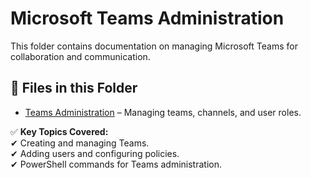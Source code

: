 # **Microsoft Teams Administration**  

This folder contains documentation on managing Microsoft Teams for collaboration and communication.  

## **📂 Files in this Folder**  
- [Teams Administration](teams-admin.md) – Managing teams, channels, and user roles.  

✅ **Key Topics Covered:**  
✔ Creating and managing Teams.  
✔ Adding users and configuring policies.  
✔ PowerShell commands for Teams administration.  
